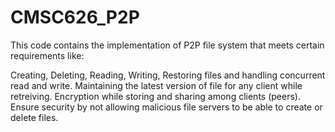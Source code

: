 # CMSC626_P2P

This code contains the implementation of P2P file system that meets certain requirements like:

Creating, Deleting, Reading, Writing, Restoring files and handling concurrent read and write.
Maintaining the latest version of file for any client while retreiving.
Encryption while storing and sharing among clients (peers).
Ensure security by not allowing malicious file servers to be able to create or delete files.
